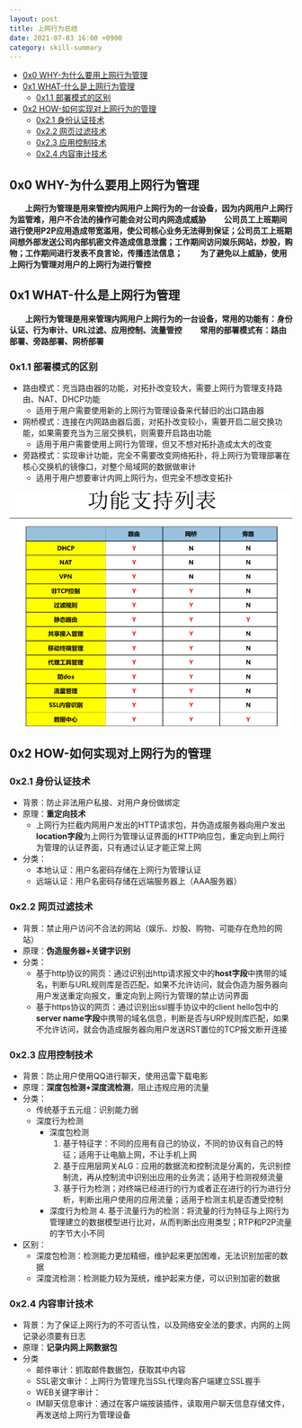 ```yaml
---
layout: post
title: 上网行为总结
date: 2021-07-03 16:00 +0900
category: skill-summary
---
```

<!-- TOC -->

- [0x0 WHY-为什么要用上网行为管理](#0x0-why-为什么要用上网行为管理)
- [0x1 WHAT-什么是上网行为管理](#0x1-what-什么是上网行为管理)
  - [0x1.1 部署模式的区别](#0x11-部署模式的区别)
- [0x2 HOW-如何实现对上网行为的管理](#0x2-how-如何实现对上网行为的管理)
  - [0x2.1 身份认证技术](#0x21-身份认证技术)
  - [0x2.2 网页过滤技术](#0x22-网页过滤技术)
  - [0x2.3 应用控制技术](#0x23-应用控制技术)
  - [0x2.4 内容审计技术](#0x24-内容审计技术)

<!-- /TOC -->
## 0x0 WHY-为什么要用上网行为管理

&ensp;&ensp;&ensp;&ensp;**上网行为管理是用来管控内网用户上网行为的一台设备，因为内网用户上网行为监管难，用户不合法的操作可能会对公司内网造成威胁**
&ensp;&ensp;&ensp;&ensp;**公司员工上班期间进行使用P2P应用造成带宽滥用，使公司核心业务无法得到保证；公司员工上班期间想外部发送公司内部机密文件造成信息泄露；工作期间访问娱乐网站，炒股，购物；工作期间进行发表不良言论，传播违法信息；**
&ensp;&ensp;&ensp;&ensp;**为了避免以上威胁，使用上网行为管理对用户的上网行为进行管控**

## 0x1 WHAT-什么是上网行为管理

&ensp;&ensp;&ensp;&ensp;**上网行为管理是用来管理内网用户上网行为的一台设备，常用的功能有：身份认证、行为审计、URL过滤、应用控制、流量管控**
&ensp;&ensp;&ensp;&ensp;**常用的部署模式有：路由部署、旁路部署、网桥部署**

### 0x1.1 部署模式的区别

- 路由模式：充当路由器的功能，对拓扑改变较大，需要上网行为管理支持路由、NAT、DHCP功能
  - 适用于用户需要使用新的上网行为管理设备来代替旧的出口路由器
- 网桥模式：连接在内网路由器后面，对拓扑改变较小，需要开启二层交换功能，如果需要充当为三层交换机，则需要开启路由功能
  - 适用于用户需要使用上网行为管理，但又不想对拓扑造成太大的改变
- 旁路模式：实现审计功能，完全不需要改变网络拓扑，将上网行为管理部署在核心交换机的镜像口，对整个局域网的数据做审计
  - 适用于用户想要审计内网上网行为，但完全不想改变拓扑

![](/images/20210703-1.png)

## 0x2 HOW-如何实现对上网行为的管理

### 0x2.1 身份认证技术

- 背景：防止非法用户私接、对用户身份做绑定
- 原理：**重定向技术**
  - 上网行为拦截内网用户发出的HTTP请求包，并伪造成服务器向用户发出**location字段**为上网行为管理认证界面的HTTP响应包，重定向到上网行为管理的认证界面，只有通过认证才能正常上网
- 分类：
  - 本地认证：用户名密码存储在上网行为管理认证
  - 远端认证：用户名密码存储在远端服务器上（AAA服务器）

### 0x2.2 网页过滤技术

- 背景：禁止用户访问不合法的网站（娱乐、炒股、购物、可能存在危险的网站）
- 原理：**伪造服务器+关键字识别**
- 分类：
  - 基于http协议的网页：通过识别出http请求报文中的**host字段**中携带的域名，判断与URL规则库是否匹配，如果不允许访问，就会伪造为服务器向用户发送重定向报文，重定向到上网行为管理的禁止访问界面
  - 基于https协议的网页：通过识别出ssl握手协议中的client hello包中的**server name字段**中携带的域名信息，判断是否与URP规则库匹配，如果不允许访问，就会伪造成服务器向用户发送RST置位的TCP报文断开连接

### 0x2.3 应用控制技术

- 背景：防止用户使用QQ进行聊天，使用迅雷下载电影
- 原理：**深度包检测+深度流检测**，阻止违规应用的流量
- 分类：
  - 传统基于五元组：识别能力弱
  - 深度行为检测
    - 深度包检测
      1. 基于特征字：不同的应用有自己的协议，不同的协议有自己的特征；适用于让电脑上网，不让手机上网
      2. 基于应用层网关ALG：应用的数据流和控制流是分离的，先识别控制流，再从控制流中识别出应用的业务流；适用于检测视频流量
      3. 基于行为检测；对终端已经进行的行为或者正在进行的行为进行分析，判断出用户使用的应用流量；适用于检测主机是否遭受控制
    - 深度行为检测
      4. 基于流量行为的检测：将流量的行为特征与上网行为管理建立的数据模型进行比对，从而判断出应用类型；RTP和P2P流量的字节大小不同
- 区别：
  - 深度包检测：检测能力更加精细，维护起来更加困难，无法识别加密的数据
  - 深度流检测：检测能力较为笼统，维护起来方便，可以识别加密的数据

### 0x2.4 内容审计技术

- 背景：为了保证上网行为的不可否认性，以及网络安全法的要求，内网的上网记录必须要有日志
- 原理：**记录内网上网数据包**
- 分类
   - 邮件审计：抓取邮件数据包，获取其中内容
   - SSL密文审计：上网行为管理充当SSL代理向客户端建立SSL握手
   - WEB关键字审计：
   - IM聊天信息审计：通过在客户端按装插件，读取用户聊天信息存储文件，再发送给上网行为管理设备

